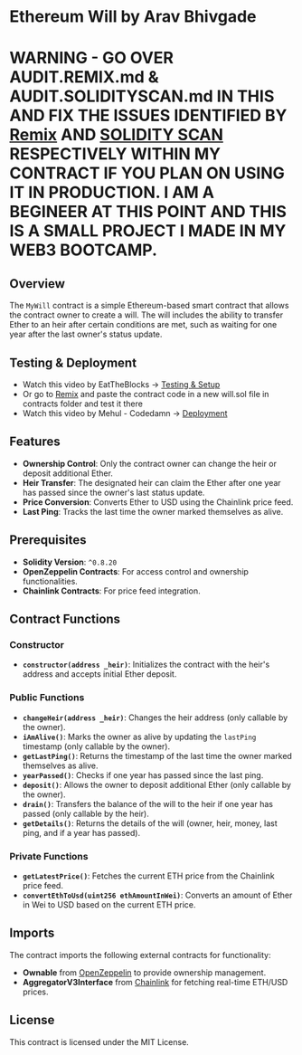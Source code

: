 # Ethereum Will by Arav Bhivgade

# WARNING - GO OVER AUDIT.REMIX.md & AUDIT.SOLIDITYSCAN.md IN THIS AND FIX THE ISSUES IDENTIFIED BY [Remix](https://remix.ethereum.org/) AND [SOLIDITY SCAN](https://solidityscan.com/) RESPECTIVELY WITHIN MY CONTRACT IF YOU PLAN ON USING IT IN PRODUCTION. I AM A BEGINEER AT THIS POINT AND THIS IS A SMALL PROJECT I MADE IN MY WEB3 BOOTCAMP.

## Overview
The `MyWill` contract is a simple Ethereum-based smart contract that allows the contract owner to create a will. The will includes the ability to transfer Ether to an heir after certain conditions are met, such as waiting for one year after the last owner's status update.

## Testing & Deployment 
- Watch this video by EatTheBlocks -> [Testing & Setup](https://youtu.be/yD3BsYlRLA4?si=cY2ozuiCRoOuwTCA)
- Or go to [Remix](https://remix.ethereum.org/) and paste the contract code in a new will.sol file in contracts folder and test it there
- Watch this video by Mehul - Codedamn -> [Deployment](https://github.com/OpenZeppelin/openzeppelin-contracts/blob/master/contracts/access/Ownable.sol)

## Features
- **Ownership Control**: Only the contract owner can change the heir or deposit additional Ether.
- **Heir Transfer**: The designated heir can claim the Ether after one year has passed since the owner's last status update.
- **Price Conversion**: Converts Ether to USD using the Chainlink price feed.
- **Last Ping**: Tracks the last time the owner marked themselves as alive.

## Prerequisites
- **Solidity Version**: `^0.8.20`
- **OpenZeppelin Contracts**: For access control and ownership functionalities.
- **Chainlink Contracts**: For price feed integration.

## Contract Functions

### Constructor
- **`constructor(address _heir)`**: Initializes the contract with the heir's address and accepts initial Ether deposit.

### Public Functions
- **`changeHeir(address _heir)`**: Changes the heir address (only callable by the owner).
- **`iAmAlive()`**: Marks the owner as alive by updating the `lastPing` timestamp (only callable by the owner).
- **`getLastPing()`**: Returns the timestamp of the last time the owner marked themselves as alive.
- **`yearPassed()`**: Checks if one year has passed since the last ping.
- **`deposit()`**: Allows the owner to deposit additional Ether (only callable by the owner).
- **`drain()`**: Transfers the balance of the will to the heir if one year has passed (only callable by the heir).
- **`getDetails()`**: Returns the details of the will (owner, heir, money, last ping, and if a year has passed).

### Private Functions
- **`getLatestPrice()`**: Fetches the current ETH price from the Chainlink price feed.
- **`convertEthToUsd(uint256 ethAmountInWei)`**: Converts an amount of Ether in Wei to USD based on the current ETH price.

## Imports
The contract imports the following external contracts for functionality:
- **Ownable** from [OpenZeppelin](https://github.com/OpenZeppelin/openzeppelin-contracts/blob/master/contracts/access/Ownable.sol) to provide ownership management.
- **AggregatorV3Interface** from [Chainlink](https://github.com/smartcontractkit/chainlink/blob/develop/contracts/src/v0.8/shared/interfaces/AggregatorV3Interface.sol) for fetching real-time ETH/USD prices.

## License
This contract is licensed under the MIT License.

